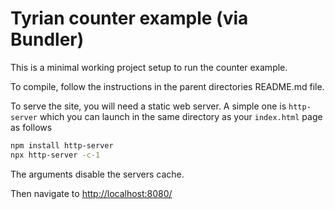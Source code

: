 # Tyrian counter example (via Bundler)

This is a minimal working project setup to run the counter example.

To compile, follow the instructions in the parent directories README.md file.

To serve the site, you will need a static web server. A simple one is `http-server` which you can launch in the same directory as your `index.html` page as follows

```sh
npm install http-server
npx http-server -c-1
```

The arguments disable the servers cache.

Then navigate to [http://localhost:8080/](http://localhost:8080/)
